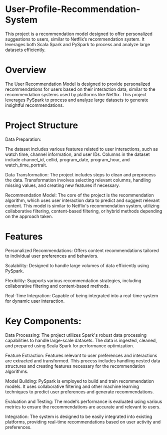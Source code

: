 # User-Profile-Recommendation-System
This project is a recommendation model designed to offer personalized suggestions to users, similar to Netflix’s recommendation system. It leverages both Scala Spark and PySpark to process and analyze large datasets efficiently.

# Overview
The User Recommendation Model is designed to provide personalized recommendations for users based on their interaction data, similar to the recommendation systems used by platforms like Netflix. This project leverages PySpark to process and analyze large datasets to generate insightful recommendations.

# Project Structure
Data Preparation:

The dataset includes various features related to user interactions, such as watch time, channel information, and user IDs.
Columns in the dataset include channel_id, cellid, program_date, program_hour, and watch_time_portrait.

Data Transformation:
The project includes steps to clean and preprocess the data.
Transformation involves selecting relevant columns, handling missing values, and creating new features if necessary.

Recommendation Model:
The core of the project is the recommendation algorithm, which uses user interaction data to predict and suggest relevant content.
This model is similar to Netflix's recommendation system, utilizing collaborative filtering, content-based filtering, or hybrid methods depending on the approach taken.

# Features
Personalized Recommendations: Offers content recommendations tailored to individual user preferences and behaviors.

Scalability: Designed to handle large volumes of data efficiently using PySpark.

Flexibility: Supports various recommendation strategies, including collaborative filtering and content-based methods.

Real-Time Integration: Capable of being integrated into a real-time system for dynamic user interaction.

# Key Components:
Data Processing: The project utilizes Spark's robust data processing capabilities to handle large-scale datasets. The data is ingested, cleaned, and prepared using Scala Spark for performance optimization.

Feature Extraction: Features relevant to user preferences and interactions are extracted and transformed. This process includes handling nested data structures and creating features necessary for the recommendation algorithms.

Model Building: PySpark is employed to build and train recommendation models. It uses collaborative filtering and other machine learning techniques to predict user preferences and generate recommendations.

Evaluation and Testing: The model’s performance is evaluated using various metrics to ensure the recommendations are accurate and relevant to users.

Integration: The system is designed to be easily integrated into existing platforms, providing real-time recommendations based on user activity and preferences.
